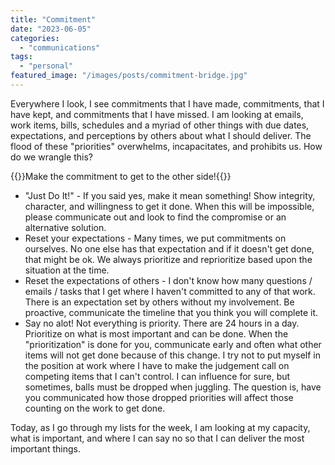 ```yaml
---
title: "Commitment"
date: "2023-06-05"
categories: 
  - "communications"
tags: 
  - "personal"
featured_image: "/images/posts/commitment-bridge.jpg"
---
```


Everywhere I look, I see commitments that I have made, commitments, that I have kept, and commitments that I have missed.  I am looking at emails, work items, bills, schedules and a myriad of other things with due dates, expectations, and perceptions by others about what I should deliver.  The flood of these "priorities" overwhelms, incapacitates, and prohibits us.  How do we wrangle this?

{{<featuredimage class="inline-feature-image">}}Make the commitment to get to the other side!{{</featuredimage>}}

* "Just Do It!" - If you said yes, make it mean something! Show integrity, character, and willingness to get it done.  When this will be impossible, please communicate out and look to find the compromise or an alternative solution.
* Reset your expectations - Many times, we put commitments on ourselves.  No one else has that expectation and if it doesn't get done, that might be ok.  We always prioritize and reprioritize based upon the situation at the time.  
* Reset the expectations of others - I don't know how many questions / emails / tasks that I get where I haven't committed to any of that work.  There is an expectation set by others without my involvement.  Be proactive, communicate the timeline that you think you will complete it.
* Say no alot!  Not everything is priority. There are 24 hours in a day.  Prioritize on what is most important and can be done.  When the "prioritization" is done for you, communicate early and often what other items will not get done because of this change.  I try not to put myself in the position at work where I have to make the judgement call on competing items that I can't control.  I can influence for sure, but sometimes, balls must be dropped when juggling.  The question is, have you communicated how those dropped priorities will affect those counting on the work to get done.

Today, as I go through my lists for the week, I am looking at my capacity, what is important, and where I can say no so that I can deliver the most important things.

